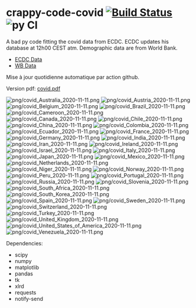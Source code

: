 # crappy-code-covid [![Build Status](https://cloud.drone.io/api/badges/a-lemonnier/crappy-code-covid/status.svg)](https://cloud.drone.io/a-lemonnier/crappy-code-covid) ![py CI](https://github.com/a-lemonnier/crappy-code-covid/workflows/py%20CI/badge.svg)
 
A bad py code fitting the covid data from ECDC. ECDC updates his database at 12h00 CEST atm. Demographic data are from World Bank.
 
- [ECDC Data](https://www.ecdc.europa.eu/en/publications-data/download-todays-data-geographic-distribution-covid-19-cases-worldwide)
- [WB Data](https://data.worldbank.org/indicator/sp.pop.totl)
 
 
Mise à jour quotidienne automatique par action github.
 
Version pdf: [covid.pdf](https://github.com/a-lemonnier/crappy-code-covid/raw/master/covid.pdf)
 
![png/covid_Australia_2020-11-11.png](png/covid_Australia_2020-11-11.png)
![png/covid_Austria_2020-11-11.png](png/covid_Austria_2020-11-11.png)
![png/covid_Belgium_2020-11-11.png](png/covid_Belgium_2020-11-11.png)
![png/covid_Brazil_2020-11-11.png](png/covid_Brazil_2020-11-11.png)
![png/covid_Cameroon_2020-11-11.png](png/covid_Cameroon_2020-11-11.png)
![png/covid_Canada_2020-11-11.png](png/covid_Canada_2020-11-11.png)
![png/covid_Chile_2020-11-11.png](png/covid_Chile_2020-11-11.png)
![png/covid_China_2020-11-11.png](png/covid_China_2020-11-11.png)
![png/covid_Colombia_2020-11-11.png](png/covid_Colombia_2020-11-11.png)
![png/covid_Ecuador_2020-11-11.png](png/covid_Ecuador_2020-11-11.png)
![png/covid_France_2020-11-11.png](png/covid_France_2020-11-11.png)
![png/covid_Germany_2020-11-11.png](png/covid_Germany_2020-11-11.png)
![png/covid_India_2020-11-11.png](png/covid_India_2020-11-11.png)
![png/covid_Iran_2020-11-11.png](png/covid_Iran_2020-11-11.png)
![png/covid_Ireland_2020-11-11.png](png/covid_Ireland_2020-11-11.png)
![png/covid_Israel_2020-11-11.png](png/covid_Israel_2020-11-11.png)
![png/covid_Italy_2020-11-11.png](png/covid_Italy_2020-11-11.png)
![png/covid_Japan_2020-11-11.png](png/covid_Japan_2020-11-11.png)
![png/covid_Mexico_2020-11-11.png](png/covid_Mexico_2020-11-11.png)
![png/covid_Netherlands_2020-11-11.png](png/covid_Netherlands_2020-11-11.png)
![png/covid_Niger_2020-11-11.png](png/covid_Niger_2020-11-11.png)
![png/covid_Norway_2020-11-11.png](png/covid_Norway_2020-11-11.png)
![png/covid_Peru_2020-11-11.png](png/covid_Peru_2020-11-11.png)
![png/covid_Portugal_2020-11-11.png](png/covid_Portugal_2020-11-11.png)
![png/covid_Russia_2020-11-11.png](png/covid_Russia_2020-11-11.png)
![png/covid_Slovenia_2020-11-11.png](png/covid_Slovenia_2020-11-11.png)
![png/covid_South_Africa_2020-11-11.png](png/covid_South_Africa_2020-11-11.png)
![png/covid_South_Korea_2020-11-11.png](png/covid_South_Korea_2020-11-11.png)
![png/covid_Spain_2020-11-11.png](png/covid_Spain_2020-11-11.png)
![png/covid_Sweden_2020-11-11.png](png/covid_Sweden_2020-11-11.png)
![png/covid_Switzerland_2020-11-11.png](png/covid_Switzerland_2020-11-11.png)
![png/covid_Turkey_2020-11-11.png](png/covid_Turkey_2020-11-11.png)
![png/covid_United_Kingdom_2020-11-11.png](png/covid_United_Kingdom_2020-11-11.png)
![png/covid_United_States_of_America_2020-11-11.png](png/covid_United_States_of_America_2020-11-11.png)
![png/covid_Venezuela_2020-11-11.png](png/covid_Venezuela_2020-11-11.png)
 
Dependencies:
- scipy
- numpy
- matplotlib
- pandas
- tk
- xlrd
- requests
- notify-send

